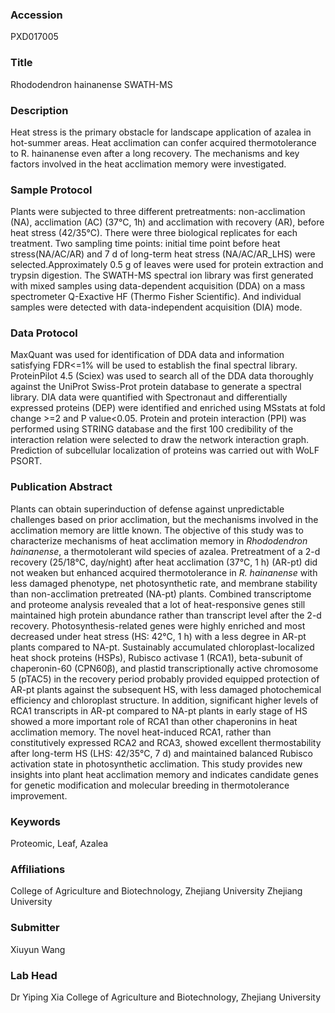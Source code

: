 ### Accession
PXD017005

### Title
Rhododendron hainanense SWATH-MS

### Description
Heat stress is the primary obstacle for landscape application of azalea in hot-summer areas. Heat acclimation can confer acquired thermotolerance to R. hainanense even after a long recovery. The mechanisms and key factors involved in the heat acclimation memory were investigated.

### Sample Protocol
Plants were subjected to three different pretreatments: non-acclimation (NA), acclimation (AC) (37°C, 1h) and acclimation with recovery (AR), before heat stress (42/35°C). There were three biological replicates for each treatment. Two sampling time points: initial time point before heat stress(NA/AC/AR) and 7 d of long-term heat stress (NA/AC/AR_LHS) were selected.Approximately 0.5 g of leaves were used for protein extraction and trypsin digestion. The SWATH-MS spectral ion library was first generated with mixed samples using data-dependent acquisition (DDA) on a mass spectrometer Q-Exactive HF (Thermo Fisher Scientific). And individual samples were detected with data-independent acquisition (DIA) mode.

### Data Protocol
MaxQuant was used for identification of DDA data and information satisfying FDR<=1% will be used to establish the final spectral library. ProteinPilot 4.5 (Sciex) was used to search all of the DDA data thoroughly against the UniProt Swiss-Prot protein database to generate a spectral library. DIA data were quantified with Spectronaut and differentially expressed proteins (DEP) were identified and enriched using MSstats at fold change >=2 and P value<0.05. Protein and protein interaction (PPI) was performed using STRING database and the first 100 credibility of the interaction relation were selected to draw the network interaction graph. Prediction of subcellular localization of proteins was carried out with WoLF PSORT.

### Publication Abstract
Plants can obtain superinduction of defense against unpredictable challenges based on prior acclimation, but the mechanisms involved in the acclimation memory are little known. The objective of this study was to characterize mechanisms of heat acclimation memory in <i>Rhododendron hainanense</i>, a thermotolerant wild species of azalea. Pretreatment of a 2-d recovery (25/18&#xb0;C, day/night) after heat acclimation (37&#xb0;C, 1&#xa0;h) (AR-pt) did not weaken but enhanced acquired thermotolerance in <i>R. hainanense</i> with less damaged phenotype, net photosynthetic rate, and membrane stability than non-acclimation pretreated (NA-pt) plants. Combined transcriptome and proteome analysis revealed that a lot of heat-responsive genes still maintained high protein abundance rather than transcript level after the 2-d recovery. Photosynthesis-related genes were highly enriched and most decreased under heat stress (HS: 42&#xb0;C, 1&#xa0;h) with a less degree in AR-pt plants compared to NA-pt. Sustainably accumulated chloroplast-localized heat shock proteins (HSPs), Rubisco activase 1 (RCA1), beta-subunit of chaperonin-60 (CPN60&#x3b2;), and plastid transcriptionally active chromosome 5 (pTAC5) in the recovery period probably provided equipped protection of AR-pt plants against the subsequent HS, with less damaged photochemical efficiency and chloroplast structure. In addition, significant higher levels of RCA1 transcripts in AR-pt compared to NA-pt plants in early stage of HS showed a more important role of RCA1 than other chaperonins in heat acclimation memory. The novel heat-induced RCA1, rather than constitutively expressed RCA2 and RCA3, showed excellent thermostability after long-term HS (LHS: 42/35&#xb0;C, 7&#xa0;d) and maintained balanced Rubisco activation state in photosynthetic acclimation. This study provides new insights into plant heat acclimation memory and indicates candidate genes for genetic modification and molecular breeding in thermotolerance improvement.

### Keywords
Proteomic, Leaf, Azalea

### Affiliations
College of Agriculture and Biotechnology, Zhejiang University
Zhejiang University

### Submitter
Xiuyun Wang

### Lab Head
Dr Yiping Xia
College of Agriculture and Biotechnology, Zhejiang University


